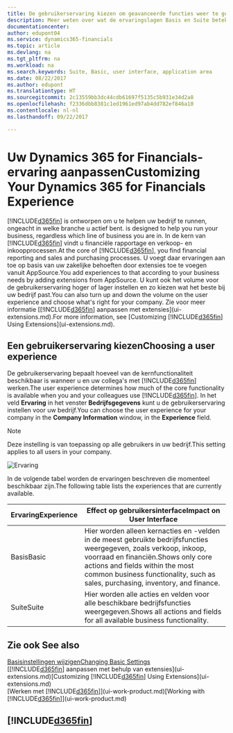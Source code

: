 ```yaml
---
title: De gebruikerservaring kiezen om geavanceerde functies weer te geven of te verbergen | Microsoft Docs
description: Meer weten over wat de ervaringslagen Basis en Suite betekenen voor de gebruikersinterface, toepassingsgebieden en uw bedrijf in Dynamics 365 for Financials.
documentationcenter: 
author: edupont04
ms.service: dynamics365-financials
ms.topic: article
ms.devlang: na
ms.tgt_pltfrm: na
ms.workload: na
ms.search.keywords: Suite, Basic, user interface, application area
ms.date: 08/22/2017
ms.author: edupont
ms.translationtype: HT
ms.sourcegitcommit: 2c13559bb3dc44cdb61697f5135c5b931e34d2a8
ms.openlocfilehash: f2336dbb8381c1ed1961ed97ab4dd782ef846a10
ms.contentlocale: nl-nl
ms.lasthandoff: 09/22/2017

---
```

# <a name="customizing-your-dynamics-365-for-financials-experience"></a><span data-ttu-id="d933d-103">Uw Dynamics 365 for Financials-ervaring aanpassen</span><span class="sxs-lookup"><span data-stu-id="d933d-103">Customizing Your Dynamics 365 for Financials Experience</span></span>
[!INCLUDE[d365fin](includes/d365fin_md.md)]<span data-ttu-id="d933d-104"> is ontworpen om u te helpen uw bedrijf te runnen, ongeacht in welke branche u actief bent.</span><span class="sxs-lookup"><span data-stu-id="d933d-104"> is designed to help you run your business, regardless which line of business you are in.</span></span> <span data-ttu-id="d933d-105">In de kern van [!INCLUDE[d365fin](includes/d365fin_md.md)] vindt u financiële rapportage en verkoop- en inkoopprocessen.</span><span class="sxs-lookup"><span data-stu-id="d933d-105">At the core of [!INCLUDE[d365fin](includes/d365fin_md.md)], you find financial reporting and sales and purchasing processes.</span></span> <span data-ttu-id="d933d-106">U voegt daar ervaringen aan toe op basis van uw zakelijke behoeften door extensies toe te voegen vanuit AppSource.</span><span class="sxs-lookup"><span data-stu-id="d933d-106">You add experiences to that according to your business needs by adding extensions from AppSource.</span></span> <span data-ttu-id="d933d-107">U kunt ook het volume voor de gebruikerservaring hoger of lager instellen en zo kiezen wat het beste bij uw bedrijf past.</span><span class="sxs-lookup"><span data-stu-id="d933d-107">You can also turn up and down the volume on the user experience and choose what's right for your company.</span></span> <span data-ttu-id="d933d-108">Zie voor meer informatie [[!INCLUDE[d365fin](includes/d365fin_md.md)] aanpassen met extensies](ui-extensions.md).</span><span class="sxs-lookup"><span data-stu-id="d933d-108">For more information, see [Customizing [!INCLUDE[d365fin](includes/d365fin_md.md)] Using Extensions](ui-extensions.md).</span></span>

## <a name="choosing-a-user-experience"></a><span data-ttu-id="d933d-109">Een gebruikerservaring kiezen</span><span class="sxs-lookup"><span data-stu-id="d933d-109">Choosing a user experience</span></span>
<span data-ttu-id="d933d-110">De gebruikerservaring bepaalt hoeveel van de kernfunctionaliteit beschikbaar is wanneer u en uw collega's met [!INCLUDE[d365fin](includes/d365fin_md.md)] werken.</span><span class="sxs-lookup"><span data-stu-id="d933d-110">The user experience determines how much of the core functionality is available when you and your colleagues use [!INCLUDE[d365fin](includes/d365fin_md.md)].</span></span> <span data-ttu-id="d933d-111">In het veld **Ervaring** in het venster **Bedrijfsgegevens** kunt u de gebruikerservaring instellen voor uw bedrijf.</span><span class="sxs-lookup"><span data-stu-id="d933d-111">You can choose the user experience for your company in the **Company Information** window, in the **Experience** field.</span></span>

> [!NOTE]  
>   <span data-ttu-id="d933d-112">Deze instelling is van toepassing op alle gebruikers in uw bedrijf.</span><span class="sxs-lookup"><span data-stu-id="d933d-112">This setting applies to all users in your company.</span></span>

![Ervaring](media/ui-experience/experience.gif)

<span data-ttu-id="d933d-114">In de volgende tabel worden de ervaringen beschreven die momenteel beschikbaar zijn.</span><span class="sxs-lookup"><span data-stu-id="d933d-114">The following table lists the experiences that are currently available.</span></span>

| <span data-ttu-id="d933d-115">Ervaring</span><span class="sxs-lookup"><span data-stu-id="d933d-115">Experience</span></span> | <span data-ttu-id="d933d-116">Effect op gebruikersinterface</span><span class="sxs-lookup"><span data-stu-id="d933d-116">Impact on User Interface</span></span> |
| --- | --- |
| <span data-ttu-id="d933d-117">Basis</span><span class="sxs-lookup"><span data-stu-id="d933d-117">Basic</span></span> |<span data-ttu-id="d933d-118">Hier worden alleen kernacties en -velden in de meest gebruikte bedrijfsfuncties weergegeven, zoals verkoop, inkoop, voorraad en financiën.</span><span class="sxs-lookup"><span data-stu-id="d933d-118">Shows only core actions and fields within the most common business functionality, such as sales, purchasing, inventory, and finance.</span></span> |
| <span data-ttu-id="d933d-119">Suite</span><span class="sxs-lookup"><span data-stu-id="d933d-119">Suite</span></span> |<span data-ttu-id="d933d-120">Hier worden alle acties en velden voor alle beschikbare bedrijfsfuncties weergegeven.</span><span class="sxs-lookup"><span data-stu-id="d933d-120">Shows all actions and fields for all available business functionality.</span></span>|

## <a name="see-also"></a><span data-ttu-id="d933d-121">Zie ook </span><span class="sxs-lookup"><span data-stu-id="d933d-121">See also</span></span>
[<span data-ttu-id="d933d-122">Basisinstellingen wijzigen</span><span class="sxs-lookup"><span data-stu-id="d933d-122">Changing Basic Settings</span></span>](ui-change-basic-settings.md)  
<span data-ttu-id="d933d-123">[[!INCLUDE[d365fin](includes/d365fin_md.md)] aanpassen met behulp van extensies](ui-extensions.md)</span><span class="sxs-lookup"><span data-stu-id="d933d-123">[Customizing [!INCLUDE[d365fin](includes/d365fin_md.md)] Using Extensions](ui-extensions.md)</span></span>  
<span data-ttu-id="d933d-124">[Werken met [!INCLUDE[d365fin](includes/d365fin_md.md)]](ui-work-product.md)</span><span class="sxs-lookup"><span data-stu-id="d933d-124">[Working with [!INCLUDE[d365fin](includes/d365fin_md.md)]](ui-work-product.md)</span></span>

## [!INCLUDE[d365fin](includes/free_trial_md.md)]

